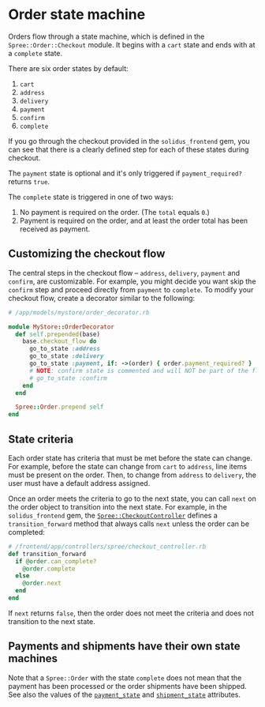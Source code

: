 # Order state machine

Orders flow through a state machine, which is defined in the
`Spree::Order::Checkout` module. It begins with a `cart` state and ends with
at a `complete` state.

There are six order states by default:

1. `cart`
2. `address`
3. `delivery`
4. `payment`
5. `confirm`
6. `complete`

If you go through the checkout provided in the `solidus_frontend` gem, you can
see that there is a clearly defined step for each of these states during checkout.

The `payment` state is optional and it's only triggered if `payment_required?`
returns `true`.

The `complete` state is triggered in one of two ways:

1. No payment is required on the order. (The `total` equals `0`.)
2. Payment is required on the order, and at least the order total has been
   received as payment.

## Customizing the checkout flow
The central steps in the checkout flow – `address`, `delivery`, `payment` and
`confirm`, are customizable. For example, you might decide you want skip the
`confirm` step and proceed directly from `payment` to `complete`. To modify your
checkout flow, create a decorator similar to the following:

```ruby
# /app/models/mystore/order_decorator.rb

module MyStore::OrderDecorator
  def self.prepended(base)
    base.checkout_flow do
      go_to_state :address
      go_to_state :delivery
      go_to_state :payment, if: ->(order) { order.payment_required? }
      # NOTE: confirm state is commented and will NOT be part of the flow
      # go_to_state :confirm
    end
  end

  Spree::Order.prepend self
end
```

## State criteria

Each order state has criteria that must be met before the state can change. For
example, before the state can change from `cart` to `address`, line items must be
present on the order. Then, to change from `address` to `delivery`, the user
must have a default address assigned.

Once an order meets the criteria to go to the next state, you can call `next` on
the order object to transition into the next state. For example, in the
`solidus_frontend` gem, the [`Spree::CheckoutController`][checkout-controller]
defines a `transition_forward` method that always calls `next` unless the order
can be completed:

```ruby
# /frontend/app/controllers/spree/checkout_controller.rb
def transition_forward
  if @order.can_complete?
    @order.complete
  else
    @order.next
  end
end
```

If `next` returns `false`, then the order does not meet the criteria and does
not transition to the next state.

[checkout-controller]: https://github.com/solidusio/solidus/blob/master/frontend/app/controllers/spree/checkout_controller.rb

## Payments and shipments have their own state machines

Note that a `Spree::Order` with the state `complete` does not mean that the
payment has been processed or the order shipments have been shipped. See also
the values of the [`payment_state`][payment-states] and
[`shipment_state`][shipment-states] attributes.

<!-- TODO:
  Documentation about the checkout flow could be extended.
-->

[payment-states]: ../payments/overview.html#payment-states
[shipment-states]: ../shipments/overview.html#shipment-states
